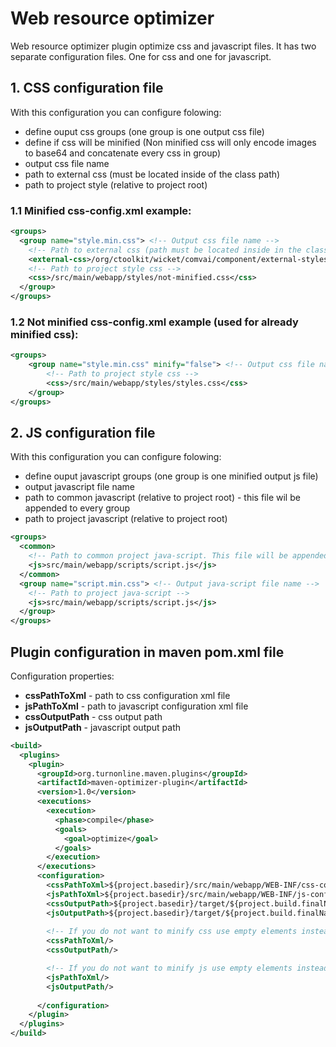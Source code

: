 # Web resource optimizer

Web resource optimizer plugin optimize css and javascript files. It has two separate configuration files. One for css and one for javascript.

## 1. CSS configuration file
With this configuration you can configure folowing:

- define ouput css groups (one group is one output css file)
- define if css will be minified (Non minified css will only encode images to base64 and concatenate every css in group)
- output css file name
- path to external css (must be located inside of the class path)
- path to project style (relative to project root)

### 1.1 Minified css-config.xml example:
```xml
<groups>
  <group name="style.min.css"> <!-- Output css file name -->
    <!-- Path to external css (path must be located inside in the class-path) -->
    <external-css>/org/ctoolkit/wicket/comvai/component/external-styles.css</external-css>
    <!-- Path to project style css -->
    <css>/src/main/webapp/styles/not-minified.css</css>
  </group>
</groups>
```

### 1.2 Not minified css-config.xml example (used for already minified css):
```xml
<groups>
    <group name="style.min.css" minify="false"> <!-- Output css file name (output css will not be minified) -->
        <!-- Path to project style css -->
        <css>/src/main/webapp/styles/styles.css</css>
    </group>
</groups>
```

## 2. JS configuration file

With this configuration you can configure folowing:

- define ouput javascript groups (one group is one minified output js file)
- output javascript file name
- path to common javascript (relative to project root) - this file wil be appended to every group
- path to project javascript (relative to project root)
```xml
<groups>
  <common>
    <!-- Path to common project java-script. This file will be appended to every group -->
    <js>src/main/webapp/scripts/script.js</js>
  </common>
  <group name="script.min.css"> <!-- Output java-script file name -->
    <!-- Path to project java-script -->
    <js>src/main/webapp/scripts/script.js</js>
  </group>
</groups>
```

## Plugin configuration in maven pom.xml file

Configuration properties:

- **cssPathToXml** - path to  css configuration xml file
- **jsPathToXml** - path to javascript configuration xml file
- **cssOutputPath** - css output path
- **jsOutputPath** - javascript output path

```xml
<build>
  <plugins>           
    <plugin>
      <groupId>org.turnonline.maven.plugins</groupId>
      <artifactId>maven-optimizer-plugin</artifactId>
      <version>1.0</version>
      <executions>
        <execution>
          <phase>compile</phase>
          <goals>
            <goal>optimize</goal>
          </goals>
        </execution>
      </executions>
      <configuration>
        <cssPathToXml>${project.basedir}/src/main/webapp/WEB-INF/css-config.xml</cssPathToXml>          <!-- path to css configuration file -->
        <jsPathToXml>${project.basedir}/src/main/webapp/WEB-INF/js-config.xml</jsPathToXml>             <!-- path to js configuration file -->
        <cssOutputPath>${project.basedir}/target/${project.build.finalName}/styles/</cssOutputPath>     <!-- css output path -->
        <jsOutputPath>${project.basedir}/target/${project.build.finalName}/scripts/</jsOutputPath>      <!-- js output path -->
        
        <!-- If you do not want to minify css use empty elements instead -->
        <cssPathToXml/>        
        <cssOutputPath/>

        <!-- If you do not want to minify js use empty elements instead -->
        <jsPathToXml/>
        <jsOutputPath/>        
 
      </configuration>
    </plugin>
  </plugins>
</build>
```